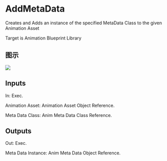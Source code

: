 # AddMetaData

Creates and Adds an instance of the specified MetaData Class to the given Animation Asset

Target is Animation Blueprint Library

## 图示

![]($-20221218-17521472.png)

## Inputs

In: Exec.

Animation Asset: Animation Asset Object Reference.

Meta Data Class: Anim Meta Data Class Reference.  

## Outputs

Out: Exec.

Meta Data Instance: Anim Meta Data Object Reference.


